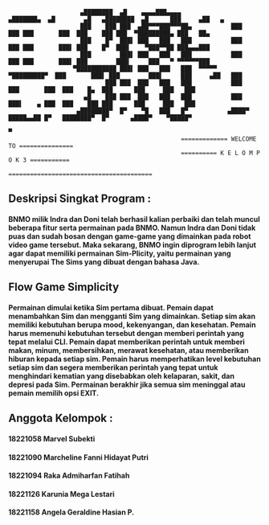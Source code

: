                         ▄████████  ▄█    ▄▄▄▄███▄▄▄▄              ▄███████▄  ▄█        ▄█   ▄████████  ▄█      ███     ▄██   ▄
                        ███    ███ ███  ▄██▀▀▀███▀▀▀██▄           ███    ███ ███       ███  ███    ███ ███  ▀█████████▄ ███   ██▄
                        ███    █▀  ███▌ ███   ███   ███           ███    ███ ███       ███▌ ███    █▀  ███▌    ▀███▀▀██ ███▄▄▄███
                        ███        ███▌ ███   ███   ███           ███    ███ ███       ███▌ ███        ███▌     ███   ▀ ▀▀▀▀▀▀███
                      ▀███████████ ███▌ ███   ███   ███  ▀▀▀▀▀  ▀█████████▀  ███       ███▌ ███        ███▌     ███     ▄██   ███
                               ███ ███  ███   ███   ███           ███        ███       ███  ███    █▄  ███      ███     ███   ███
                         ▄█    ███ ███  ███   ███   ███           ███        ███▌    ▄ ███  ███    ███ ███      ███     ███   ███
                       ▄████████▀  █▀    ▀█   ███   █▀           ▄████▀      █████▄▄██ █▀   ████████▀  █▀      ▄████▀    ▀█████▀
                                                                             ▀                                                  
                                                    ============= WELCOME TO ===============
                                                    ========== K E L O M P O K 3 ===========
                                                    ========================================
                                   

## Deskripsi Singkat Program :
#### BNMO milik Indra dan Doni telah berhasil kalian perbaiki dan telah muncul beberapa fitur serta permainan pada BNMO. Namun Indra dan Doni tidak puas dan sudah bosan dengan game-game yang dimainkan pada robot video game tersebut. Maka sekarang, BNMO ingin diprogram lebih lanjut agar dapat memiliki permainan Sim-Plicity, yaitu permainan yang menyerupai The Sims yang dibuat dengan bahasa Java.

## Flow Game Simplicity
#### Permainan dimulai ketika Sim pertama dibuat. Pemain dapat menambahkan Sim dan mengganti Sim yang dimainkan. Setiap sim akan memiliki kebutuhan berupa mood, kekenyangan, dan kesehatan. Pemain harus memenuhi kebutuhan tersebut dengan memberi perintah yang tepat melalui CLI. Pemain dapat memberikan perintah untuk memberi makan, minum, membersihkan, merawat kesehatan, atau memberikan hiburan kepada setiap sim. Pemain harus memperhatikan level kebutuhan setiap sim dan segera memberikan perintah yang tepat untuk menghindari kematian yang disebabkan oleh kelaparan, sakit, dan depresi pada Sim. Permainan berakhir jika semua sim meninggal atau pemain memilih opsi EXIT.



## Anggota Kelompok :
#### 18221058	Marvel Subekti
#### 18221090	Marcheline Fanni Hidayat Putri
#### 18221094	Raka Admiharfan Fatihah
#### 18221126	Karunia Mega Lestari
#### 18221158	Angela Geraldine Hasian P.






